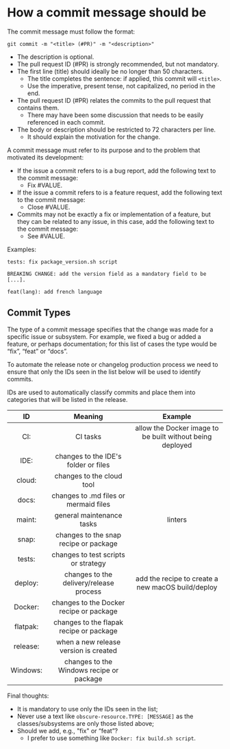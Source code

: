 # How a commit message should be

The commit message must follow the format:

`git commit -m "<title> (#PR)" -m "<description>"`

- The description is optional.
- The pull request ID (#PR) is strongly recommended, but not mandatory.
- The first line (title) should ideally be no longer than 50 characters.
  - The title completes the sentence: if applied, this commit will `<title>`.
  - Use the imperative, present tense, not capitalized, no period in the end.
- The pull request ID (#PR) relates the commits to the pull request that contains them.
  - There may have been some discussion that needs to be easily referenced in each commit.
- The body or description should be restricted to 72 characters per line.
  - It should explain the motivation for the change.

A commit message must refer to its purpose and to the problem that motivated its development:

- If the issue a commit refers to is a bug report, add the following text to the
  commit message:
  - Fix #VALUE.
- If the issue a commit refers to is a feature request, add the following text to
  the commit message:
  - Close #VALUE.
- Commits may not be exactly a fix or implementation of a feature, but they can be
  related to any issue, in this case, add the following text to the commit message:
  - See #VALUE.

Examples:

```text
tests: fix package_version.sh script

BREAKING CHANGE: add the version field as a mandatory field to be [...].
```

```text
feat(lang): add french language
```

## Commit Types

The type of a commit message specifies that the change was made for a specific issue or
subsystem. For example, we fixed a bug or added a feature, or perhaps documentation; for
this list of cases the type would be “fix”, “feat” or “docs”.

To automate the release note or changelog production process we need to ensure that only
the IDs seen in the list below will be used to identify commits.

IDs are used to automatically classify commits and place them into categories that will
be listed in the release.

|    ID    |                 Meaning                  |                          Example                          |
| :------: | :--------------------------------------: | :-------------------------------------------------------: |
|   CI:    |                 CI tasks                 | allow the Docker image to be built without being deployed |
|   IDE:   |   changes to the IDE's folder or files   |                                                           |
|  cloud:  |        changes to the cloud tool         |                                                           |
|  docs:   |  changes to .md files or mermaid files   |                                                           |
|  maint:  |        general maintenance tasks         |                          linters                          |
|  snap:   |  changes to the snap recipe or package   |                                                           |
|  tests:  |   changes to test scripts or strategy    |                                                           |
| deploy:  | changes to the delivery/release process  |     add the recipe to create a new macOS build/deploy     |
| Docker:  | changes to the Docker recipe or package  |                                                           |
| flatpak: | changes to the flapak recipe or package  |                                                           |
| release: |  when a new release version is created   |                                                           |
| Windows: | changes to the Windows recipe or package |                                                           |

Final thoughts:

- It is mandatory to use only the IDs seen in the list;
- Never use a text like `obscure-resource.TYPE: [MESSAGE]` as the classes/subsystems are only those listed above;
- Should we add, e.g., "fix" or “feat”?
  - I prefer to use something like `Docker: fix build.sh script`.

